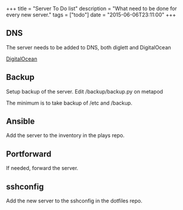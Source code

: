 +++
title = "Server To Do list"
description = "What need to be done for every new server."
tags = ["todo"]
date = "2015-06-06T23:11:00"
+++



## DNS
The server needs to be added to DNS, both diglett and DigitalOcean

[DigitalOcean](https://cloud.digitalocean.com/domains/fap.no)

## Backup
Setup backup of the server. Edit /backup/backup.py on metapod

The minimum is to take backup of /etc and /backup.

## Ansible
Add the server to the inventory in the plays repo.

## Portforward
If needed, forward the server.

## sshconfig
Add the new server to the sshconfig in the dotfiles repo.
